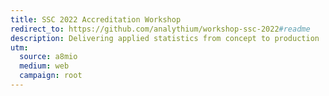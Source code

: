 ```yaml
---
title: SSC 2022 Accreditation Workshop
redirect_to: https://github.com/analythium/workshop-ssc-2022#readme
description: Delivering applied statistics from concept to production
utm:
  source: a8mio
  medium: web
  campaign: root
---
```

